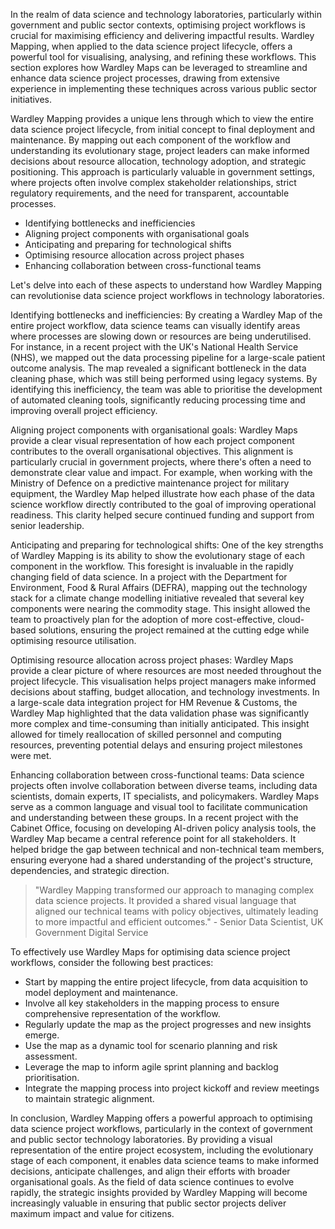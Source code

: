 In the realm of data science and technology laboratories, particularly within government and public sector contexts, optimising project workflows is crucial for maximising efficiency and delivering impactful results. Wardley Mapping, when applied to the data science project lifecycle, offers a powerful tool for visualising, analysing, and refining these workflows. This section explores how Wardley Maps can be leveraged to streamline and enhance data science project processes, drawing from extensive experience in implementing these techniques across various public sector initiatives.

Wardley Mapping provides a unique lens through which to view the entire data science project lifecycle, from initial concept to final deployment and maintenance. By mapping out each component of the workflow and understanding its evolutionary stage, project leaders can make informed decisions about resource allocation, technology adoption, and strategic positioning. This approach is particularly valuable in government settings, where projects often involve complex stakeholder relationships, strict regulatory requirements, and the need for transparent, accountable processes.

- Identifying bottlenecks and inefficiencies
- Aligning project components with organisational goals
- Anticipating and preparing for technological shifts
- Optimising resource allocation across project phases
- Enhancing collaboration between cross-functional teams

Let's delve into each of these aspects to understand how Wardley Mapping can revolutionise data science project workflows in technology laboratories.

Identifying bottlenecks and inefficiencies: By creating a Wardley Map of the entire project workflow, data science teams can visually identify areas where processes are slowing down or resources are being underutilised. For instance, in a recent project with the UK's National Health Service (NHS), we mapped out the data processing pipeline for a large-scale patient outcome analysis. The map revealed a significant bottleneck in the data cleaning phase, which was still being performed using legacy systems. By identifying this inefficiency, the team was able to prioritise the development of automated cleaning tools, significantly reducing processing time and improving overall project efficiency.

Aligning project components with organisational goals: Wardley Maps provide a clear visual representation of how each project component contributes to the overall organisational objectives. This alignment is particularly crucial in government projects, where there's often a need to demonstrate clear value and impact. For example, when working with the Ministry of Defence on a predictive maintenance project for military equipment, the Wardley Map helped illustrate how each phase of the data science workflow directly contributed to the goal of improving operational readiness. This clarity helped secure continued funding and support from senior leadership.

Anticipating and preparing for technological shifts: One of the key strengths of Wardley Mapping is its ability to show the evolutionary stage of each component in the workflow. This foresight is invaluable in the rapidly changing field of data science. In a project with the Department for Environment, Food & Rural Affairs (DEFRA), mapping out the technology stack for a climate change modelling initiative revealed that several key components were nearing the commodity stage. This insight allowed the team to proactively plan for the adoption of more cost-effective, cloud-based solutions, ensuring the project remained at the cutting edge while optimising resource utilisation.

Optimising resource allocation across project phases: Wardley Maps provide a clear picture of where resources are most needed throughout the project lifecycle. This visualisation helps project managers make informed decisions about staffing, budget allocation, and technology investments. In a large-scale data integration project for HM Revenue & Customs, the Wardley Map highlighted that the data validation phase was significantly more complex and time-consuming than initially anticipated. This insight allowed for timely reallocation of skilled personnel and computing resources, preventing potential delays and ensuring project milestones were met.

Enhancing collaboration between cross-functional teams: Data science projects often involve collaboration between diverse teams, including data scientists, domain experts, IT specialists, and policymakers. Wardley Maps serve as a common language and visual tool to facilitate communication and understanding between these groups. In a recent project with the Cabinet Office, focusing on developing AI-driven policy analysis tools, the Wardley Map became a central reference point for all stakeholders. It helped bridge the gap between technical and non-technical team members, ensuring everyone had a shared understanding of the project's structure, dependencies, and strategic direction.

> "Wardley Mapping transformed our approach to managing complex data science projects. It provided a shared visual language that aligned our technical teams with policy objectives, ultimately leading to more impactful and efficient outcomes." - Senior Data Scientist, UK Government Digital Service

To effectively use Wardley Maps for optimising data science project workflows, consider the following best practices:

- Start by mapping the entire project lifecycle, from data acquisition to model deployment and maintenance.
- Involve all key stakeholders in the mapping process to ensure comprehensive representation of the workflow.
- Regularly update the map as the project progresses and new insights emerge.
- Use the map as a dynamic tool for scenario planning and risk assessment.
- Leverage the map to inform agile sprint planning and backlog prioritisation.
- Integrate the mapping process into project kickoff and review meetings to maintain strategic alignment.

In conclusion, Wardley Mapping offers a powerful approach to optimising data science project workflows, particularly in the context of government and public sector technology laboratories. By providing a visual representation of the entire project ecosystem, including the evolutionary stage of each component, it enables data science teams to make informed decisions, anticipate challenges, and align their efforts with broader organisational goals. As the field of data science continues to evolve rapidly, the strategic insights provided by Wardley Mapping will become increasingly valuable in ensuring that public sector projects deliver maximum impact and value for citizens.